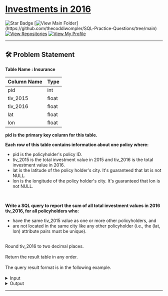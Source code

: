 # [Investments in 2016](https://leetcode.com/problems/investments-in-2016/description/)
![Star Badge](https://img.shields.io/static/v1?label=%F0%9F%8C%9F&message=If%20Useful&style=style=flat&color=BC4E99)
[![View Main Folder](https://img.shields.io/badge/View-Main_Folder-971901?)](https://github.com/thecoddiwompler/SQL-Practice-Questions/tree/main)
[![View Repositories](https://img.shields.io/badge/View-My_Repositories-blue?logo=GitHub)](https://github.com/thecoddiwompler?tab=repositories)
[![View My Profile](https://img.shields.io/badge/View-My_Profile-green?logo=GitHub)](https://github.com/thecoddiwompler)

---

## 🛠️ Problem Statement

  <b>Table Name : Insurance</b>

|  Column Name  |Type |
| ------------- | ------------- |
| pid         | int   |
| tiv_2015    | float |
| tiv_2016    | float |
| lat         | float |
| lon         | float |

<b>pid is the primary key column for this table.</b>
</br>

<b> Each row of this table contains information about one policy where:</b>  
* pid is the policyholder's policy ID.  
* tiv_2015 is the total investment value in 2015 and tiv_2016 is the total investment value in 2016.  
* lat is the latitude of the policy holder's city. It's guaranteed that lat is not NULL.  
* lon is the longitude of the policy holder's city. It's guaranteed that lon is not NULL.  
</br>
  
<b> Write a SQL query to report the sum of all total investment values in 2016 tiv_2016, for all policyholders who:</b>  

* have the same tiv_2015 value as one or more other policyholders, and  
* are not located in the same city like any other policyholder (i.e., the (lat, lon) attribute pairs must be unique).
</br>
Round tiv_2016 to two decimal places.  
</br>
</br>
Return the result table in any order.  
</br>
</br>
The query result format is in the following example. 
</br>
</br>
 <details>
<summary>
Input
</summary>
</br>

<b> Table Name: Insurance </b></br>

| pid | tiv_2015 | tiv_2016 | lat | lon |
| --------- | ------------- | ---------------- | -------------------- | ----------------------- |
| 1   | 10       | 5        | 10  | 10  |
| 2   | 20       | 20       | 20  | 20  |
| 3   | 10       | 30       | 20  | 20  |
| 4   | 10       | 40       | 40  | 40  |

</details>

<details>
<summary>
Output
</summary>
</br>

| tiv_2016 |
| --------- |
| 45.00  |
  
</details>

---
